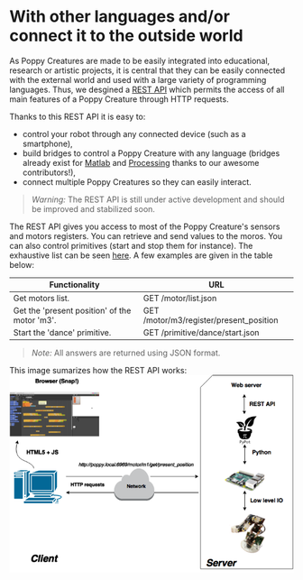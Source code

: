 # With other languages and/or connect it to the outside world

As Poppy Creatures are made to be easily integrated into educational, research or artistic projects, it is central that they can be easily connected with the external world and used with a large variety of programming languages. Thus, we desgined a [REST API](http://www.restapitutorial.com) which permits the access of all main features of a Poppy Creature through HTTP requests.

Thanks to this REST API it is easy to:
* control your robot through any connected device (such as a smartphone),
* build bridges to control a Poppy Creature with any language (bridges already exist for [Matlab](https://github.com/joelortizsosa/Connection-Poppy-Matlab) and [Processing](https://github.com/poppy-project/pypot/tree/master/samples/REST/ruby) thanks to our awesome contributors!),
* connect multiple Poppy Creatures so they can easily interact.


> *Warning:* The REST API is still under active development and should be improved and stabilized soon.

The REST API gives you access to most of the Poppy Creature's sensors and motors registers. You can retrieve and send values to the moros. You can also control primitives (start and stop them for instance). The exhaustive list can be seen [here](https://github.com/poppy-project/pypot/blob/master/REST-APIs.md). A few examples are given in the table below:


| Functionality                                 | URL                                     |
|-----------------------------------------------|-----------------------------------------|
| Get motors list.                              | GET /motor/list.json                    |
| Get the 'present position' of the motor 'm3'. | GET /motor/m3/register/present_position |
| Start the 'dance' primitive.                  | GET /primitive/dance/start.json         |

> *Note:* All answers are returned using JSON format.

This image sumarizes how the REST API works:
![image](../../images/restapi_final.png)

